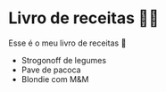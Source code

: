 # Livro de receitas :woman_cook:

Esse é o meu livro de receitas :cookie:

- Strogonoff de legumes 
- Pave de pacoca
- Blondie com M&M